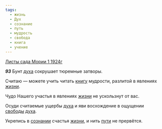 ```yaml
---
tags:
  - жизнь
  - Дух
  - сознание
  - путь
  - мудрость
  - свобода
  - книга
  - учение
---
```


[Листы сада Мории 1 1924г](https://127.0.0.1:4002/agni/1924)

___93___
Бунт [духа](../../../tags/#Дух) сокрушает тюремные затворы.   

Считаю — можете учить читать [книгу](../../../tags/#книга) мудрости, разлитой в явлениях [жизни](../../../tags/#жизнь).   

Чудо Нашего участья в явлениях [жизни](../../../tags/#жизнь) не ускользнут от вас.   

Осуди считаемые ущербы [духа](../../../tags/#Дух) и яви восхождение в ощущении [свободы](../../../tags/#свобода) [духа](../../../tags/#Дух).   

Укрепись в [сознании](../../../tags/#сознание) счастья [жизни](../../../tags/#жизнь), и нить [пути](../../../tags/#путь) не прервётся.   

